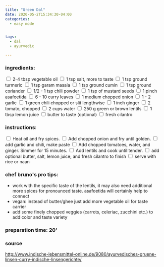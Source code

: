 ```yaml
---
title: "Green Dal"
date: 2020-05-2T15:34:30-04:00
categories:
  - easy mode


tags:
  - dal
  - ayurvedic

---
```


### ingredients:

<input type="checkbox"> 2-4 tbsp vegetable oil
<input type="checkbox"> 1 tsp salt, more to taste
<input type="checkbox"> 1 tsp ground turmeric
<input type="checkbox"> 1 tsp garam masala
<input type="checkbox"> 1 tsp ground cumin
<input type="checkbox"> 1 tsp ground coriander
<input type="checkbox"> 1/2 - 1 tsp chili powder
<input type="checkbox"> 1 tsp of mustard seeds
<input type="checkbox"> 1 pinch asafoetida 
<input type="checkbox"> 6 - 10 curry leaves
<input type="checkbox"> 1 medium  chopped onion
<input type="checkbox"> 1 - 2 garlic
<input type="checkbox"> 1 green chili chopped or slit lengthwise
<input type="checkbox"> 1 inch ginger
<input type="checkbox"> 2 tomato, chopped
<input type="checkbox"> 2 cups water
<input type="checkbox"> 250 g green or brown lentils
<input type="checkbox"> 1 tbsp lemon juice
<input type="checkbox"> butter to taste (optional)
<input type="checkbox"> fresh cilantro

### instructions:

<input type="checkbox"> Heat oil and fry spices.
<input type="checkbox"> Add chopped onion and fry until golden.
<input type="checkbox"> add garlic and chili, make paste
<input type="checkbox"> Add chopped tomatoes, water, and ginger. Simmer for 15 minutes.
<input type="checkbox"> Add lentils and cook until tender.
<input type="checkbox"> add optional butter, salt, lemon juice, and fresh cilantro to finish
<input type="checkbox"> serve with rice or naan

### chef bruno's pro tips:

- work with the specific taste of the lentils, it may also need additional more spices for pronounced taste. asafoetida will certainly help to connect
- vegan: instead of butter/ghee just add more vegetable oil for taste carrier
- add some finely chopped veggies (carrots, celeriac, zucchini etc.) to add color and taste variety


### preparation time: 20'

### source

<a href="http://www.indische-lebensmittel-online.de/9080/ayurvedisches-gruene-linsen-curry-indische-linsengerichte/" target="_blank" >http://www.indische-lebensmittel-online.de/9080/ayurvedisches-gruene-linsen-curry-indische-linsengerichte/</a>

